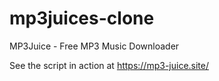 # mp3juices-clone
MP3Juice - Free MP3 Music Downloader

See the script in action at https://mp3-juice.site/
